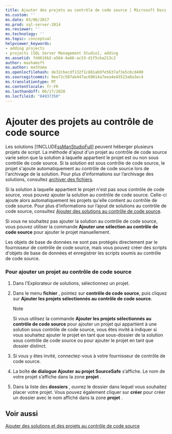 ```yaml
---
title: Ajouter des projets au contrôle de code source | Microsoft Docs
ms.custom: ''
ms.date: 03/06/2017
ms.prod: sql-server-2014
ms.reviewer: ''
ms.technology: ''
ms.topic: conceptual
helpviewer_keywords:
- adding projects
- projects [SQL Server Management Studio], adding
ms.assetid: fd4616b2-a564-4a66-ac53-d1f5cba213c2
author: mashamsft
ms.author: mathoma
ms.openlocfilehash: de32cbecdf132f1c881ab9fe5637af3a5c6cd400
ms.sourcegitcommit: 9ee72c507ab447ac69014a7eea4e43523a0a3ec4
ms.translationtype: MT
ms.contentlocale: fr-FR
ms.lasthandoff: 06/17/2020
ms.locfileid: "84937350"
---
```

# <a name="add-projects-to-source-control"></a>Ajouter des projets au contrôle de code source
  Les solutions [!INCLUDE[ssManStudioFull](../includes/ssmanstudiofull-md.md)] peuvent héberger plusieurs projets de script. La méthode d'ajout d'un projet au contrôle de code source varie selon que la solution à laquelle appartient le projet est ou non sous contrôle de code source. Si la solution est sous contrôle de code source, le projet s'ajoute automatiquement au contrôle de code source lors de l'archivage de la solution. Pour plus d’informations sur l’archivage des solutions, consultez [archiver des fichiers](../../2014/database-engine/check-in-files.md).  
  
 Si la solution à laquelle appartient le projet n'est pas sous contrôle de code source, vous pouvez ajouter la solution au contrôle de code source. Celle-ci ajoute alors automatiquement les projets qu'elle contient au contrôle de code source. Pour plus d’informations sur l’ajout de solutions au contrôle de code source, consultez [Ajouter des solutions au contrôle de code source](../../2014/database-engine/add-solutions-to-source-control.md).  
  
 Si vous ne souhaitez pas ajouter la solution au contrôle de code source, vous pouvez utiliser la commande **Ajouter une sélection au contrôle de code source** pour ajouter le projet manuellement.  
  
 Les objets de base de données ne sont pas protégés directement par le fournisseur de contrôle de code source, mais vous pouvez créer des scripts d'objets de base de données et enregistrer les scripts soumis au contrôle de code source.  
  
### <a name="to-add-a-project-to-source-control"></a>Pour ajouter un projet au contrôle de code source  
  
1.  Dans l'Explorateur de solutions, sélectionnez un projet.  
  
2.  Dans le menu **fichier** , pointez sur **contrôle de code source**, puis cliquez sur **Ajouter les projets sélectionnés au contrôle de code source**.  
  
    > [!NOTE]  
    >  Si vous utilisez la commande **Ajouter les projets sélectionnés au contrôle de code source** pour ajouter un projet qui appartient à une solution sous contrôle de code source, vous êtes invité à indiquer si vous souhaitez ajouter le projet en tant que sous-dossier de la solution sous contrôle de code source ou pour ajouter le projet en tant que dossier distinct.  
  
3.  Si vous y êtes invité, connectez-vous à votre fournisseur de contrôle de code source.  
  
4.  La boîte **de dialogue Ajouter au projet SourceSafe** s’affiche. Le nom de votre projet s’affiche dans la zone **projet** .  
  
5.  Dans la liste des **dossiers** , ouvrez le dossier dans lequel vous souhaitez placer votre projet. Vous pouvez également cliquer sur **créer** pour créer un dossier avec le nom affiché dans la zone **projet** .  
  
## <a name="see-also"></a>Voir aussi  
 [Ajouter des solutions et des projets au contrôle de code source](../../2014/database-engine/add-solutions-and-projects-to-source-control.md)  
  
  

